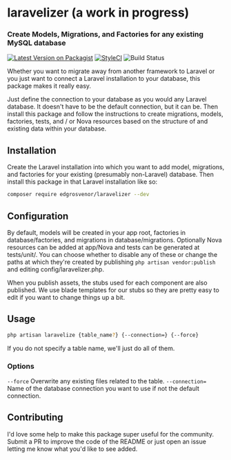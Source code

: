 # laravelizer (a work in progress)
### Create Models, Migrations, and Factories for any existing MySQL database
[![Latest Version on Packagist](https://img.shields.io/packagist/v/edgrosvenor/laravelizer.svg?style=flat-square)](https://packagist.org/packages/edgrosvenor/laravelizer)
[![StyleCI](https://github.styleci.io/repos/234602553/shield?branch=master)](https://github.styleci.io/repos/234602553)
![Build Status](https://app.chipperci.com/projects/f7090772-1ef1-443e-acfc-8cb77cb84b51/status/master)

Whether you want to migrate away from another framework to Laravel or you just want to connect a Laravel installation to your database, this package makes it really easy.

Just define the connection to your database as you would any Laravel database. It doesn't have to be the default connection, but it can be. Then install this package and follow the instructions to create migrations, models, factories, tests, and / or Nova resources based on the structure of and existing data within your database.

## Installation
Create the Laravel installation into which you want to add model, migrations, and factories for your existing (presumably non-Laravel) database. Then install this package in that Laravel installation like so:

```bash
composer require edgrosvenor/laravelizer --dev
```

## Configuration
By default, models will be created in your app root, factories in database/factories, and migrations in database/migrations. Optionally Nova resources can be added at app/Nova and tests can be generated at tests/unit/. You can choose whether to disable any of these or change the paths at which they're created by publishing `php artisan vendor:publish` and editing config/laravelizer.php.

When you publish assets, the stubs used for each component are also published. We use blade templates for our stubs so they are pretty easy to edit if you want to change things up a bit.

## Usage

```bash
php artisan laravelize {table_name?} {--connection=} {--force}
```
If you do not specify a table name, we'll just do all of them.

### Options
`--force` Overwrite any existing files related to the table.
`--connection=` Name of the database connection you want to use if not the default connection.

## Contributing

I'd love some help to make this package super useful for the community. Submit a PR to improve the code of the README or just open an issue letting me know what you'd like to see added.

